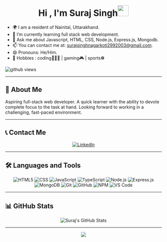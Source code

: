 <h1 align="center">Hi , I'm Suraj Singh<img src="https://media.giphy.com/media/hvRJCLFzcasrR4ia7z/giphy.gif" width="35"></h1>

- 🌍 I am a resident of Nainital, Uttarakhand.
- 🌱 I’m currently learning full stack web development.
- 💬 Ask me about Javascript, HTML, CSS, Node.js, Express.js, Mongodb.
- 📫 You can contact me at: surajsinghnagarkoti2992003@gmail.com.
- 😄 Pronouns: He/Him.
- 🎯 Hobbies : coding👨🏻‍💻 | gaming🎮 | sports⚽
  <br>
<p align="left"> <img src="https://komarev.com/ghpvc/?username=SuRaJ02kaiser&label=Profile%20views&color=0e75b6&style=flat" alt="github views" /> </p>

---

## 🚀 About Me
Aspiring full-stack web developer. A quick learner with the ability to devote complete focus to the task at hand. Looking forward to working in a challenging, fast-paced environment.

---

## 📞 Contact Me  
<p align="center">
  <a href="https://www.linkedin.com/in/suraj0001/">
    <img src="https://img.shields.io/badge/Suraj_Singh-%231DA1F2.svg?style=for-the-badge&logo=linkedin&logoColor=white" alt="LinkedIn">
  </a>
</p>

---

## 🛠️ Languages and Tools  
<p align="center">
  <img src="https://img.shields.io/badge/html5-%23E34F26.svg?style=for-the-badge&logo=html5&logoColor=white" alt="HTML5" />
  <img src="https://img.shields.io/badge/CSS-blue?style=for-the-badge&labelColor=black&logo=css3&logoColor=blue" alt="CSS" />
  <img src="https://img.shields.io/badge/javascript-%23323330.svg?style=for-the-badge&logo=javascript&logoColor=%23F7DF1E" alt="JavaScript" />
  <img src="https://img.shields.io/badge/-Typescript-007EC6?style=for-the-badge&labelColor=black&logo=typescript&logoColor=#007EC6" alt="TypeScript" />
  <img src="https://img.shields.io/badge/node.js-%2343853D.svg?style=for-the-badge&logo=node.js&logoColor=white" alt="Node.js" />
  <img src="https://img.shields.io/badge/express.js-%23404d59.svg?style=for-the-badge&logo=express&logoColor=%2361DAFB" alt="Express.js" />
  <img src="https://img.shields.io/badge/MongoDB-%234ea94b.svg?style=for-the-badge&logo=mongodb&logoColor=white" alt="MongoDB" />
  <img src="https://img.shields.io/badge/git-%23F05033.svg?style=for-the-badge&logo=git&logoColor=white" alt="Git" />
  <img src="https://img.shields.io/badge/github-%23121011.svg?style=for-the-badge&logo=github&logoColor=white" alt="GitHub" />
  <img src="https://img.shields.io/badge/NPM-%23000000.svg?style=for-the-badge&logo=npm&logoColor=white" alt="NPM" />
  <img src="https://img.shields.io/badge/VisualStudioCode-0078d7.svg?style=for-the-badge&logo=visual-studio-code&logoColor=white" alt="VS Code" />
</p>

---

## 📊 GitHub Stats  
<p align="center">
  <img src="https://github-readme-stats.vercel.app/api?username=SuRaJ02kaiser&show_icons=true&theme=light&include_all_commits=true&count_private=true" alt="Suraj's GitHub Stats" />
</p>

---

<p align="center">
  <img src="https://raw.githubusercontent.com/Trilokia/Trilokia/379277808c61ef204768a61bbc5d25bc7798ccf1/bottom_header.svg">
</p>
